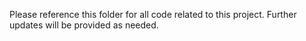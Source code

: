 Please reference this folder for all code related to this project. Further updates will be provided as needed.
